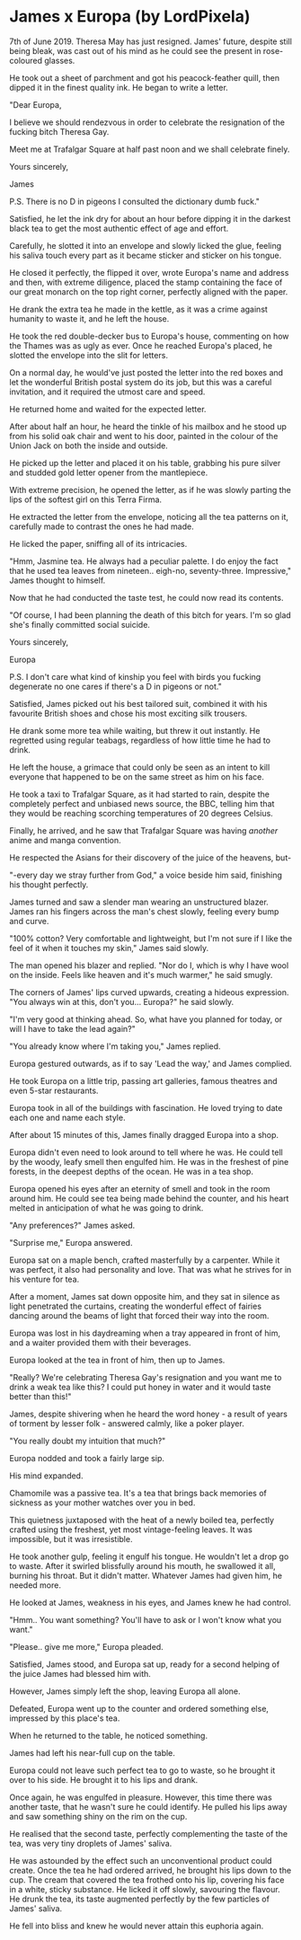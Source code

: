 # James x Europa (by LordPixela)

7th of June 2019. Theresa May has just resigned. James' future, despite still being bleak, was cast out of his mind as he could see the present in rose-coloured glasses.

He took out a sheet of parchment and got his peacock-feather quill, then dipped it in the finest quality ink. He began to write a letter.

"Dear Europa,

I believe we should rendezvous in order to celebrate the resignation of the fucking bitch Theresa Gay.

Meet me at Trafalgar Square at half past noon and we shall celebrate finely.

Yours sincerely,

James

P.S. There is no D in pigeons I consulted the dictionary dumb fuck."

Satisfied, he let the ink dry for about an hour before dipping it in the darkest black tea to get the most authentic effect of age and effort.

Carefully, he slotted it into an envelope and slowly licked the glue, feeling his saliva touch every part as it became sticker and sticker on his tongue.

He closed it perfectly, the flipped it over, wrote Europa's name and address and then, with extreme diligence, placed the stamp containing the face of our great monarch on the top right corner, perfectly aligned with the paper.

He drank the extra tea he made in the kettle, as it was a crime against humanity to waste it, and he left the house.

He took the red double-decker bus to Europa's house, commenting on how the Thames was as ugly as ever. Once he reached Europa's placed, he slotted the envelope into the slit for letters.

On a normal day, he would've just posted the letter into the red boxes and let the wonderful British postal system do its job, but this was a careful invitation, and it required the utmost care and speed.

He returned home and waited for the expected letter.

After about half an hour, he heard the tinkle of his mailbox and he stood up from his solid oak chair and went to his door, painted in the colour of the Union Jack on both the inside and outside.

He picked up the letter and placed it on his table, grabbing his pure silver and studded gold letter opener from the mantlepiece.

With extreme precision, he opened the letter, as if he was slowly parting the lips of the softest girl on this Terra Firma.

He extracted the letter from the envelope, noticing all the tea patterns on it, carefully made to contrast the ones he had made.

He licked the paper, sniffing all of its intricacies.

"Hmm, Jasmine tea. He always had a peculiar palette. I do enjoy the fact that he used tea leaves from nineteen.. eigh-no, seventy-three. Impressive," James thought to himself.

Now that he had conducted the taste test, he could now read its contents.

"Of course, I had been planning the death of this bitch for years. I'm so glad she's finally committed social suicide.

Yours sincerely,

Europa

P.S. I don't care what kind of kinship you feel with birds you fucking degenerate no one cares if there's a D in pigeons or not."

Satisfied, James picked out his best tailored suit, combined it with his favourite British shoes and chose his most exciting silk trousers.

He drank some more tea while waiting, but threw it out instantly. He regretted using regular teabags, regardless of how little time he had to drink.

He left the house, a grimace that could only be seen as an intent to kill everyone that happened to be on the same street as him on his face.

He took a taxi to Trafalgar Square, as it had started to rain, despite the completely perfect and unbiased news source, the BBC, telling him that they would be reaching scorching temperatures of 20 degrees Celsius.

Finally, he arrived, and he saw that Trafalgar Square was having *another* anime and manga convention.

He respected the Asians for their discovery of the juice of the heavens, but-

"-every day we stray further from God," a voice beside him said, finishing his thought perfectly.

James turned and saw a slender man wearing an unstructured blazer. James ran his fingers across the man's chest slowly, feeling every bump and curve.

"100% cotton? Very comfortable and lightweight, but I'm not sure if I like the feel of it when it touches my skin," James said slowly.

The man opened his blazer and replied. "Nor do I, which is why I have wool on the inside. Feels like heaven and it's much warmer," he said smugly.

The corners of James' lips curved upwards, creating a hideous expression. "You always win at this, don't you... Europa?" he said slowly.

"I'm very good at thinking ahead. So, what have you planned for today, or will I have to take the lead again?"

"You already know where I'm taking you," James replied.

Europa gestured outwards, as if to say 'Lead the way,' and James complied.

He took Europa on a little trip, passing art galleries, famous theatres and even 5-star restaurants.

Europa took in all of the buildings with fascination. He loved trying to date each one and name each style.

After about 15 minutes of this, James finally dragged Europa into a shop.

Europa didn't even need to look around to tell where he was. He could tell by the woody, leafy smell then engulfed him. He was in the freshest of pine forests, in the deepest depths of the ocean. He was in a tea shop.

Europa opened his eyes after an eternity of smell and took in the room around him. He could see tea being made behind the counter, and his heart melted in anticipation of what he was going to drink.

"Any preferences?" James asked.

"Surprise me," Europa answered.

Europa sat on a maple bench, crafted masterfully by a carpenter. While it was perfect, it also had personality and love. That was what he strives for in his venture for tea.

After a moment, James sat down opposite him, and they sat in silence as light penetrated the curtains, creating the wonderful effect of fairies dancing around the beams of light that forced their way into the room.

Europa was lost in his daydreaming when a tray appeared in front of him, and a waiter provided them with their beverages.

Europa looked at the tea in front of him, then up to James.

"Really? We're celebrating Theresa Gay's resignation and you want me to drink a weak tea like this? I could put honey in water and it would taste better than this!"

James, despite shivering when he heard the word honey - a result of years of torment by lesser folk - answered calmly, like a poker player.

"You really doubt my intuition that much?"

Europa nodded and took a fairly large sip.

His mind expanded.

Chamomile was a passive tea. It's a tea that brings back memories of sickness as your mother watches over you in bed.

This quietness juxtaposed with the heat of a newly boiled tea, perfectly crafted using the freshest, yet most vintage-feeling leaves. It was impossible, but it was irresistible.

He took another gulp, feeling it engulf his tongue. He wouldn't let a drop go to waste. After it swirled blissfully around his mouth, he swallowed it all, burning his throat. But it didn't matter. Whatever James had given him, he needed more.

He looked at James, weakness in his eyes, and James knew he had control.

"Hmm.. You want something? You'll have to ask or I won't know what you want."

"Please.. give me more," Europa pleaded.

Satisfied, James stood, and Europa sat up, ready for a second helping of the juice James had blessed him with.

However, James simply left the shop, leaving Europa all alone.

Defeated, Europa went up to the counter and ordered something else, impressed by this place's tea.

When he returned to the table, he noticed something.

James had left his near-full cup on the table.

Europa could not leave such perfect tea to go to waste, so he brought it over to his side. He brought it to his lips and drank.

Once again, he was engulfed in pleasure. However, this time there was another taste, that he wasn't sure he could identify. He pulled his lips away and saw something shiny on the rim on the cup.

He realised that the second taste, perfectly complementing the taste of the tea, was very tiny droplets of James' saliva.

He was astounded by the effect such an unconventional product could create. Once the tea he had ordered arrived, he brought his lips down to the cup. The cream that covered the tea frothed onto his lip, covering his face in a white, sticky substance. He licked it off slowly, savouring the flavour. He drunk the tea, its taste augmented perfectly by the few particles of James' saliva.

He fell into bliss and knew he would never attain this euphoria again.
